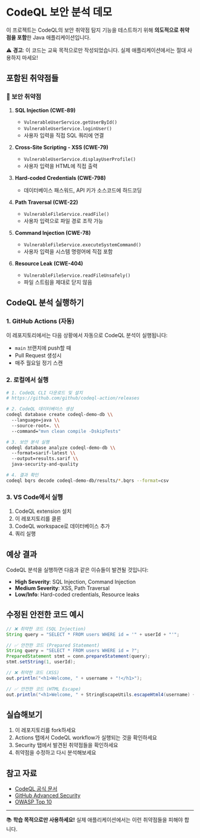 # CodeQL 보안 분석 데모

이 프로젝트는 CodeQL의 보안 취약점 탐지 기능을 테스트하기 위해 **의도적으로 취약점을 포함**한 Java 애플리케이션입니다.

⚠️ **경고**: 이 코드는 교육 목적으로만 작성되었습니다. 실제 애플리케이션에서는 절대 사용하지 마세요!

## 포함된 취약점들

### 🔴 보안 취약점

1. **SQL Injection (CWE-89)**
   - `VulnerableUserService.getUserById()`
   - `VulnerableUserService.loginUser()`
   - 사용자 입력을 직접 SQL 쿼리에 연결

2. **Cross-Site Scripting - XSS (CWE-79)**
   - `VulnerableUserService.displayUserProfile()`
   - 사용자 입력을 HTML에 직접 출력

3. **Hard-coded Credentials (CWE-798)**
   - 데이터베이스 패스워드, API 키가 소스코드에 하드코딩

4. **Path Traversal (CWE-22)**
   - `VulnerableFileService.readFile()`
   - 사용자 입력으로 파일 경로 조작 가능

5. **Command Injection (CWE-78)**
   - `VulnerableFileService.executeSystemCommand()`
   - 사용자 입력을 시스템 명령어에 직접 포함

6. **Resource Leak (CWE-404)**
   - `VulnerableFileService.readFileUnsafely()`
   - 파일 스트림을 제대로 닫지 않음

## CodeQL 분석 실행하기

### 1. GitHub Actions (자동)
이 레포지토리에서는 다음 상황에서 자동으로 CodeQL 분석이 실행됩니다:
- `main` 브랜치에 push할 때
- Pull Request 생성시
- 매주 월요일 정기 스캔

### 2. 로컬에서 실행

```bash
# 1. CodeQL CLI 다운로드 및 설치
# https://github.com/github/codeql-action/releases

# 2. CodeQL 데이터베이스 생성
codeql database create codeql-demo-db \\
  --language=java \\
  --source-root=. \\
  --command="mvn clean compile -DskipTests"

# 3. 보안 분석 실행
codeql database analyze codeql-demo-db \\
  --format=sarif-latest \\
  --output=results.sarif \\
  java-security-and-quality

# 4. 결과 확인
codeql bqrs decode codeql-demo-db/results/*.bqrs --format=csv
```

### 3. VS Code에서 실행

1. CodeQL extension 설치
2. 이 레포지토리를 클론
3. CodeQL workspace로 데이터베이스 추가
4. 쿼리 실행

## 예상 결과

CodeQL 분석을 실행하면 다음과 같은 이슈들이 발견될 것입니다:

- **High Severity**: SQL Injection, Command Injection
- **Medium Severity**: XSS, Path Traversal  
- **Low/Info**: Hard-coded credentials, Resource leaks

## 수정된 안전한 코드 예시

```java
// ❌ 취약한 코드 (SQL Injection)
String query = "SELECT * FROM users WHERE id = '" + userId + "'";

// ✅ 안전한 코드 (Prepared Statement)
String query = "SELECT * FROM users WHERE id = ?";
PreparedStatement stmt = conn.prepareStatement(query);
stmt.setString(1, userId);
```

```java
// ❌ 취약한 코드 (XSS)
out.println("<h1>Welcome, " + username + "!</h1>");

// ✅ 안전한 코드 (HTML Escape)
out.println("<h1>Welcome, " + StringEscapeUtils.escapeHtml4(username) + "!</h1>");
```

## 실습해보기

1. 이 레포지토리를 fork하세요
2. Actions 탭에서 CodeQL workflow가 실행되는 것을 확인하세요
3. Security 탭에서 발견된 취약점들을 확인하세요
4. 취약점을 수정하고 다시 분석해보세요

## 참고 자료

- [CodeQL 공식 문서](https://codeql.github.com/docs/)
- [GitHub Advanced Security](https://docs.github.com/en/code-security)
- [OWASP Top 10](https://owasp.org/www-project-top-ten/)

---

📚 **학습 목적으로만 사용하세요!** 실제 애플리케이션에서는 이런 취약점들을 피해야 합니다.